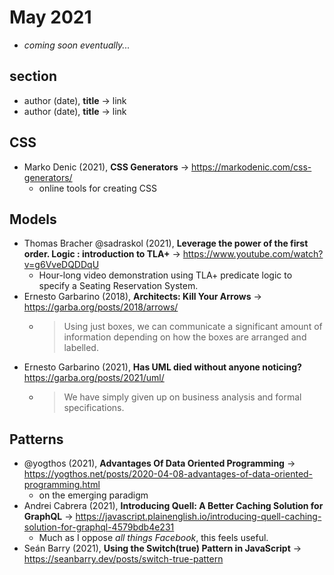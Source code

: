 # May 2021

+ *coming soon eventually...*

## section

+ author (date), **title** &#8594; link
+ author (date), **title** &#8594; link

## CSS

+ Marko Denic (2021), **CSS Generators** &#8594; https://markodenic.com/css-generators/
  - online tools for creating CSS

## Models

+ Thomas Bracher @sadraskol (2021), **Leverage the power of the first order. Logic : introduction to TLA+** &#8594; https://www.youtube.com/watch?v=g6VveDQDDqU
  - Hour-long video demonstration using TLA+ predicate logic to specify a Seating Reservation System.
+ Ernesto Garbarino (2018), **Architects: Kill Your Arrows** &#8594; https://garba.org/posts/2018/arrows/
  - > Using just boxes, we can communicate a significant amount of information depending on how the boxes are arranged and labelled.
+ Ernesto Garbarino (2021), **Has UML died without anyone noticing?**  https://garba.org/posts/2021/uml/
  - > We have simply given up on business analysis and formal specifications.

## Patterns

+ @yogthos (2021), **Advantages Of Data Oriented Programming** &#8594;  https://yogthos.net/posts/2020-04-08-advantages-of-data-oriented-programming.html
  - on the emerging paradigm 
+ Andrei Cabrera (2021), **Introducing Quell: A Better Caching Solution for GraphQL** &#8594; https://javascript.plainenglish.io/introducing-quell-caching-solution-for-graphql-4579bdb4e231
  - Much as I oppose *all things Facebook*, this feels useful.
+ Se&aacute;n Barry (2021), **Using the Switch(true) Pattern in JavaScript** &#8594; https://seanbarry.dev/posts/switch-true-pattern
